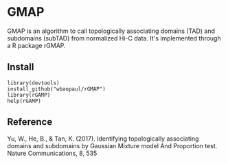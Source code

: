 # GMAP

GMAP is an algorithm to call topologically associating domains (TAD) and subdomains (subTAD) from normalized Hi-C data.
It's implemented through a R package rGMAP.


## Install
```
library(devtools)
install_github("wbaopaul/rGMAP")
library(rGAMP)
help(rGAMP)
```

## Reference
Yu, W., He, B., & Tan, K. (2017). Identifying topologically associating domains and subdomains by Gaussian Mixture model And Proportion test. Nature Communications, 8, 535

